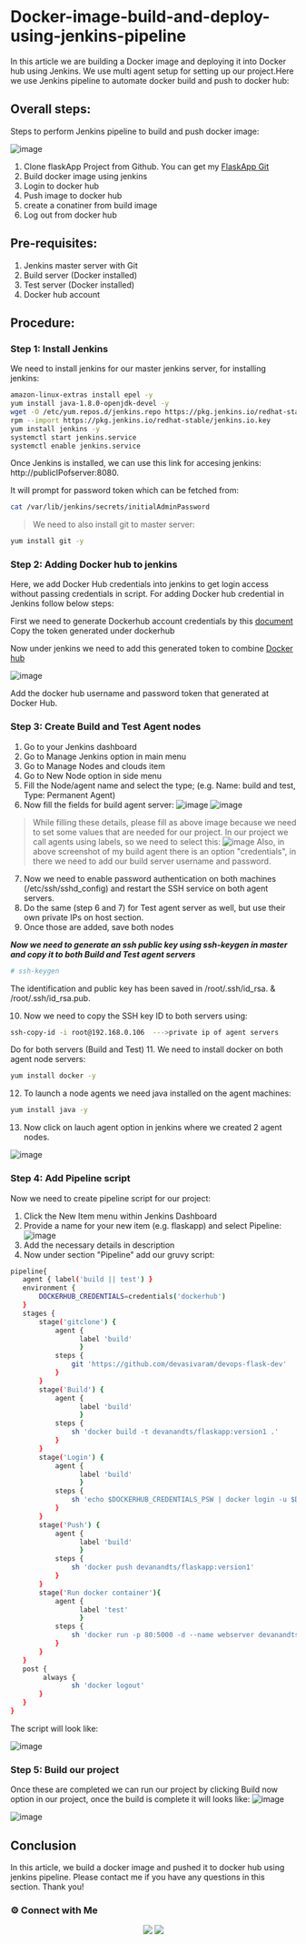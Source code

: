 # Docker-image-build-and-deploy-using-jenkins-pipeline

In this article we are building a Docker image and deploying it into Docker hub using Jenkins. We use multi agent setup for setting up our project.Here we use Jenkins pipeline to automate docker build and push to docker hub:

## Overall steps:

Steps to perform Jenkins pipeline to build and push docker image:

![image](https://user-images.githubusercontent.com/100773863/170087409-1bc99b93-2795-4079-afc1-608213ebdde8.png)


  1. Clone flaskApp Project from Github. You can get my [FlaskApp Git](https://github.com/devasivaram/devops-flask-dev)
  2. Build docker image using jenkins
  3. Login to docker hub
  4. Push image to docker hub
  5. create a conatiner from build image
  6. Log out from docker hub

## Pre-requisites:

  1. Jenkins master server with Git
  2. Build server (Docker installed)
  3. Test server (Docker installed)
  4. Docker hub account

## Procedure:

### Step 1: Install Jenkins

We need to install jenkins for our master jenkins server, for installing jenkins:

~~~sh
amazon-linux-extras install epel -y
yum install java-1.8.0-openjdk-devel -y
wget -O /etc/yum.repos.d/jenkins.repo https://pkg.jenkins.io/redhat-stable/jenkins.repo
rpm --import https://pkg.jenkins.io/redhat-stable/jenkins.io.key
yum install jenkins -y
systemctl start jenkins.service
systemctl enable jenkins.service
~~~

Once Jenkins is installed, we can use this link for accesing jenkins: http://publicIPofserver:8080.

It will prompt for password token which can be fetched from: 
~~~sh
cat /var/lib/jenkins/secrets/initialAdminPassword
~~~

> We need to also install git to master server:

~~~sh
yum install git -y
~~~

### Step 2: Adding Docker hub to jenkins

Here, we add Docker Hub credentials into jenkins to get login access without passing credentials in script. 
For adding Docker hub credential in Jenkins follow below steps:

First we need to generate Dockerhub account credentials by this [document](https://docs.docker.com/docker-hub/access-tokens/)
Copy the token generated under dockerhub 

Now under jenkins we need to add this generated token to combine [Docker hub](https://www.jenkins.io/doc/book/using/using-credentials/)

![image](https://user-images.githubusercontent.com/100773863/170074183-b308a913-ad99-42e2-8cf0-3795bd1adb7c.png)

Add the docker hub username and password token that generated at Docker Hub.

### Step 3: Create Build and Test Agent nodes

  1. Go to your Jenkins dashboard
  2. Go to Manage Jenkins option in main menu
  3. Go to Manage Nodes and clouds item
  4. Go to New Node option in side menu
  5. Fill the Node/agent name and select the type; (e.g. Name: build and test, Type: Permanent Agent)
  6. Now fill the fields for build agent server:
     ![image](https://user-images.githubusercontent.com/100773863/170077317-ddbe8900-0847-4c7a-a420-469596a82019.png)
     ![image](https://user-images.githubusercontent.com/100773863/170077568-1f8e1f48-f545-41eb-8c9f-07aa68cd92d3.png)

  > While filling these details, please fill as above image because we need to set some values that are needed for our project. In our project we call agents using labels, so we need to select this: 
  ![image](https://user-images.githubusercontent.com/100773863/170082912-8374c823-039f-4d5c-88fa-23c3a10fe65d.png)
  > Also, in above screenshot of my build agent there is an option "credentials", in there we need to add our build server username and password.
  
  7. Now we need to enable password authentication on both machines (/etc/ssh/sshd_config) and restart the SSH service on both agent servers.
  8.  Do the same (step 6 and 7) for Test agent server as well, but use their own private IPs on host section.
  9.  Once those are added, save both nodes

***Now we need to generate an ssh public key using ssh-keygen in master and copy it to both Build and Test agent servers***
  ~~~sh
  # ssh-keygen
  ~~~
  The identification and public key has been saved in /root/.ssh/id_rsa. & /root/.ssh/id_rsa.pub.
  
  10. Now we need to copy the SSH key ID to both servers using:
  ~~~sh
  ssh-copy-id -i root@192.168.0.106  --->private ip of agent servers
  ~~~
  Do for both servers (Build and Test)
  11. We need to install docker on both agent node servers:
  ~~~sh
  yum install docker -y
  ~~~
  12. To launch a node agents we need java installed on the agent machines:
  ~~~sh
  yum install java -y
  ~~~
  13. Now click on lauch agent option in jenkins where we created 2 agent nodes.

![image](https://user-images.githubusercontent.com/100773863/170088962-45e5dbc3-4b3e-450e-80ac-e827e37ad67f.png)

  
### Step 4: Add Pipeline script
 Now we need to create pipeline script for our project:
 1. Click the New Item menu within Jenkins Dashboard
 2. Provide a name for your new item (e.g. flaskapp) and select Pipeline:
 ![image](https://user-images.githubusercontent.com/100773863/170083467-342962be-632e-4ca0-b185-d06993e668f4.png)
 3. Add the necessary details in description
 4. Now under section "Pipeline" add our gruvy script:
 ~~~sh
pipeline{
	agent { label('build || test') }
	environment {
		DOCKERHUB_CREDENTIALS=credentials('dockerhub')
	}
	stages {
	    stage('gitclone') {
	        agent {
                  label 'build'
                  }
			steps {
				git 'https://github.com/devasivaram/devops-flask-dev'
			}
		}
		stage('Build') {
            agent {
                  label 'build'
                  }
			steps {
				sh 'docker build -t devanandts/flaskapp:version1 .'
			}
		}
		stage('Login') {
            agent {
                  label 'build'
                  }
			steps {
				sh 'echo $DOCKERHUB_CREDENTIALS_PSW | docker login -u $DOCKERHUB_CREDENTIALS_USR --password-stdin'
			}
		}
		stage('Push') {
            agent {
                  label 'build'
                  }
			steps {
				sh 'docker push devanandts/flaskapp:version1'
			}
		}
		stage('Run docker container'){
		    agent {
                  label 'test'
                  }
            steps {
                sh 'docker run -p 80:5000 -d --name webserver devanandts/flaskapp:version1'
            }
		}
	}
	post {
	     always {
		     	sh 'docker logout'
		}
	}
}
 ~~~
The script will look like:

![image](https://user-images.githubusercontent.com/100773863/170084303-dc1786a2-ada1-494b-ac12-bcc72a1f84b7.png)

### Step 5: Build our project

Once these are completed we can run our project by clicking Build now option in our project, once the build is complete it will looks like:
![image](https://user-images.githubusercontent.com/100773863/170086549-445e455f-b63e-4ab3-ba7c-15b517555261.png)

![image](https://user-images.githubusercontent.com/100773863/170086687-ad36166b-178a-4866-82d4-6a85e782ca45.png)


## Conclusion

In this article, we build a docker image and pushed it to docker hub using jenkins pipeline. Please contact me if you have any questions in this section. Thank you!


### ⚙️ Connect with Me
<p align="center">
<a href="https://www.instagram.com/dev_anand__/"><img src="https://img.shields.io/badge/Instagram-E4405F?style=for-the-badge&logo=instagram&logoColor=white"/></a>
<a href="https://www.linkedin.com/in/dev-anand-477898201/"><img src="https://img.shields.io/badge/LinkedIn-0077B5?style=for-the-badge&logo=linkedin&logoColor=white"/></a>

